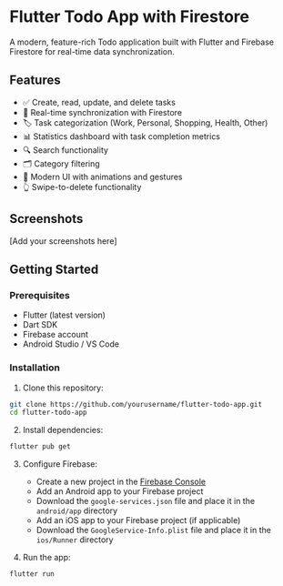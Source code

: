 # Flutter Todo App with Firestore

A modern, feature-rich Todo application built with Flutter and Firebase Firestore for real-time data synchronization.

## Features

- ✅ Create, read, update, and delete tasks
- 🔄 Real-time synchronization with Firestore
- 🏷️ Task categorization (Work, Personal, Shopping, Health, Other)
- 📊 Statistics dashboard with task completion metrics
- 🔍 Search functionality
- 🗂️ Category filtering
- 💫 Modern UI with animations and gestures
- 👆 Swipe-to-delete functionality

## Screenshots

[Add your screenshots here]

## Getting Started

### Prerequisites

- Flutter (latest version)
- Dart SDK
- Firebase account
- Android Studio / VS Code

### Installation

1. Clone this repository:
```bash
git clone https://github.com/yourusername/flutter-todo-app.git
cd flutter-todo-app
```

2. Install dependencies:
```bash
flutter pub get
```

3. Configure Firebase:
   - Create a new project in the [Firebase Console](https://console.firebase.google.com/)
   - Add an Android app to your Firebase project
   - Download the `google-services.json` file and place it in the `android/app` directory
   - Add an iOS app to your Firebase project (if applicable)
   - Download the `GoogleService-Info.plist` file and place it in the `ios/Runner` directory

4. Run the app:
```bash
flutter run
```


